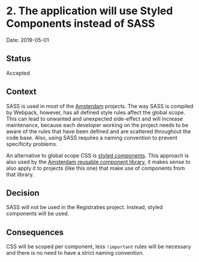 # 2. The application will use Styled Components instead of SASS

Date: 2019-05-01

## Status

Accepted

## Context

SASS is used in most of the [Amsterdam](https://github.com/Amsterdam) projects. The way SASS is compiled by Webpack, however, has all defined style rules affect the global scope. This can lead to unwanted and unexpected side-effect and will increase maintenance, because each developer working on the project needs to be aware of the rules that have been defined and are scattered throughout the code base. Also, using SASS requires a naming convention to prevent specificity problems.

An alternative to global scope CSS is [styled components](https://www.styled-components.com/). This approach is also used by the [Amsterdam reusable component library](https://amsterdam.github.io/amsterdam-styled-components), it makes sense to also apply it to projects (like this one) that make use of components from that library.

## Decision

SASS will not be used in the Registraties project. Instead, styled components will be used.

## Consequences

CSS will be scoped per component, less `!important` rules will be necessary and there is no need to have a strict naming convention.

